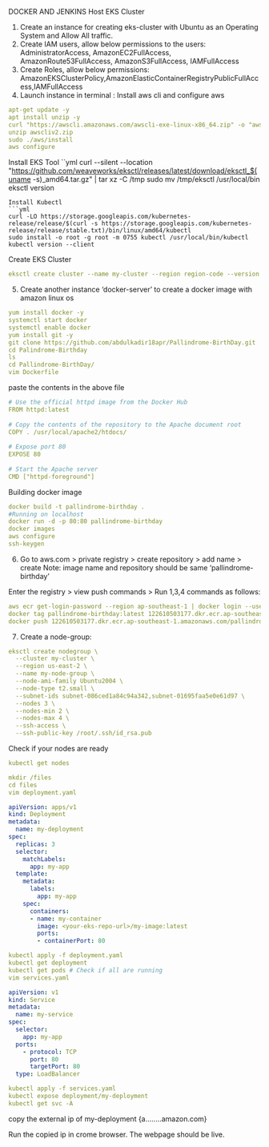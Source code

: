 DOCKER AND JENKINS
Host EKS Cluster
1. Create an instance for creating eks-cluster with Ubuntu as an Operating System and Allow All traffic. 
2. Create IAM users, allow below permissions to the users:
   AdministratorAccess, AmazonEC2FullAccess, AmazonRoute53FullAccess, AmazonS3FullAccess, IAMFullAccess
3. Create Roles, allow below permissions:
  AmazonEKSClusterPolicy,AmazonElasticContainerRegistryPublicFullAccess,IAMFullAccess
4. Launch instance in terminal :
   Install aws cli and configure aws
```yml
apt-get update -y
apt install unzip -y
curl "https://awscli.amazonaws.com/awscli-exe-linux-x86_64.zip" -o "awscliv2.zip"
unzip awscliv2.zip
sudo ./aws/install
aws configure
```
Install EKS Tool
``yml
curl --silent --location "https://github.com/weaveworks/eksctl/releases/latest/download/eksctl_$(uname -s)_amd64.tar.gz" | tar xz -C /tmp
sudo mv /tmp/eksctl /usr/local/bin
eksctl version
```
Install Kubectl
```yml
curl -LO https://storage.googleapis.com/kubernetes-release/release/$(curl -s https://storage.googleapis.com/kubernetes-release/release/stable.txt)/bin/linux/amd64/kubectl
sudo install -o root -g root -m 0755 kubectl /usr/local/bin/kubectl 
kubectl version --client
```
Create EKS Cluster
```yml
eksctl create cluster --name my-cluster --region region-code --version 1.29 --vpc-public-subnets subnet-ExampleID1,subnet-ExampleID2 --without-nodegroup
```

5.	Create another instance ‘docker-server’ to create a docker image with amazon linux os
```yml
yum install docker -y
systemctl start docker
systemctl enable docker
yum install git -y
git clone https://github.com/abdulkadir18apr/Pallindrome-BirthDay.git
cd Palindrome-Birthday
ls
cd Pallindrome-BirthDay/
vim Dockerfile
```

paste the contents in the above file
```yml
# Use the official httpd image from the Docker Hub
FROM httpd:latest
 
# Copy the contents of the repository to the Apache document root
COPY . /usr/local/apache2/htdocs/
 
# Expose port 80
EXPOSE 80
 
# Start the Apache server
CMD ["httpd-foreground"]
```
Building docker image
```yml
docker build -t pallindrome-birthday .
#Running on localhost
docker run -d -p 80:80 pallindrome-birthday
docker images
aws configure
ssh-keygen
```

6. Go to aws.com > private registry > create repository > add name > create
Note: image name and repository should be same ‘pallindrome-birthday’ 

Enter the registry > view push commands > Run 1,3,4 commands as follows:
```yml
aws ecr get-login-password --region ap-southeast-1 | docker login --username AWS --password-stdin 122610503177.dkr.ecr.ap-southeast-1.amazonaws.com
docker tag pallindrome-birthday:latest 122610503177.dkr.ecr.ap-southeast-1.amazonaws.com/pallindrome-birthday:latest
docker push 122610503177.dkr.ecr.ap-southeast-1.amazonaws.com/pallindrome-birthday:latest
```
7. Create a node-group:
```yml
eksctl create nodegroup \
  --cluster my-cluster \
  --region us-east-2 \
  --name my-node-group \
  --node-ami-family Ubuntu2004 \
  --node-type t2.small \
  --subnet-ids subnet-086ced1a84c94a342,subnet-01695faa5e0e61d97 \
  --nodes 3 \
  --nodes-min 2 \
  --nodes-max 4 \
  --ssh-access \
  --ssh-public-key /root/.ssh/id_rsa.pub
```
Check if your nodes are ready
```yml
kubectl get nodes 

mkdir /files
cd files
vim deployment.yaml
```
```yml
apiVersion: apps/v1
kind: Deployment
metadata:
  name: my-deployment
spec:
  replicas: 3
  selector:
    matchLabels:
      app: my-app
  template:
    metadata:
      labels:
        app: my-app
    spec:
      containers:
      - name: my-container
        image: <your-eks-repo-url>/my-image:latest
        ports:
        - containerPort: 80
```
```yml
kubectl apply -f deployment.yaml
kubectl get deployment
kubectl get pods # Check if all are running
vim services.yaml
```
```yml
apiVersion: v1
kind: Service
metadata:
  name: my-service
spec:
  selector:
    app: my-app
  ports:
    - protocol: TCP
      port: 80
      targetPort: 80
  type: LoadBalancer
```
```yml
kubectl apply -f services.yaml
kubectl expose deployment/my-deployment
kubectl get svc -A
```
copy the external ip of my-deployment {a........amazon.com}

Run the copied ip in crome browser.
The webpage should be live.
